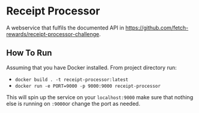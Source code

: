 # Receipt Processor

A webservice that fulfils the documented API in https://github.com/fetch-rewards/receipt-processor-challenge.

## How To Run

Assuming that you have Docker installed. From project directory run:

* `docker build . -t receipt-processor:latest` 
* `docker run -e PORT=9000 -p 9000:9000 receipt-processor`

This will spin up the service on your `localhost:9000` make sure that nothing else is running on `:9000`or change the port as needed.
